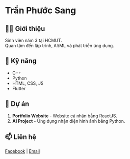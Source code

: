 # Trần Phước Sang

## 👨‍💻 Giới thiệu
Sinh viên năm 3 tại HCMUT.  
Quan tâm đến lập trình, AI/ML và phát triển ứng dụng.

## 🚀 Kỹ năng
- C++
- Python
- HTML, CSS, JS
- Flutter

## 📂 Dự án
1. **Portfolio Website** - Website cá nhân bằng ReactJS.
2. **AI Project** - Ứng dụng nhận diện hình ảnh bằng Python.

## 📫 Liên hệ
[Facebook](https://facebook.com) | [Email](mailto:email@example.com)
